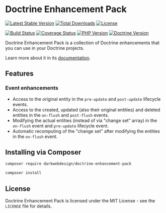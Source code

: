 # Doctrine Enhancement Pack

[![Latest Stable Version](https://poser.pugx.org/darkwebdesign/doctrine-enhancement-pack/v/stable?format=flat)](https://packagist.org/packages/darkwebdesign/doctrine-enhancement-pack)
[![Total Downloads](https://poser.pugx.org/darkwebdesign/doctrine-enhancement-pack/downloads?format=flat)](https://packagist.org/packages/darkwebdesign/doctrine-enhancement-pack)
[![License](https://poser.pugx.org/darkwebdesign/doctrine-enhancement-pack/license?format=flat)](https://packagist.org/packages/darkwebdesign/doctrine-enhancement-pack)

[![Build Status](https://github.com/darkwebdesign/doctrine-enhancement-pack/actions/workflows/build.yaml/badge.svg?branch=2.8)](https://github.com/darkwebdesign/doctrine-enhancement-pack/actions/workflows/build.yaml)
[![Coverage Status](https://codecov.io/gh/darkwebdesign/doctrine-enhancement-pack/branch/2.8/graph/badge.svg)](https://codecov.io/gh/darkwebdesign/doctrine-enhancement-pack)
[![PHP Version](https://img.shields.io/badge/php-7.2%2B-777BB3.svg)](https://php.net/)
[![Doctrine Version](https://img.shields.io/badge/doctrine-2.8-2E6BC8.svg)](http://www.doctrine-project.org/)

Doctrine Enhancement Pack is a collection of Doctrine enhancements that you can use in your Doctrine projects.

Learn more about it in its [documentation](https://darkwebdesign.github.io/doctrine-enhancement-pack/docs/2.8).

## Features

### Event enhancements

* Access to the original entity in the `pre-update` and `post-update` lifecycle events.
* Access to the created, updated (also their original entities) and deleted entities in the `on-flush` and `post-flush` events.
* Modifying the actual entities (instead of via "change set" array) in the `on-flush` event and `pre-update` lifecycle event.
* Automatic recomputing of the "change set" after modifying the entities in the `on-flush` event.

## Installing via Composer

```bash
composer require darkwebdesign/doctrine-enhancement-pack
```

```bash
composer install
```

## License

Doctrine Enhancement Pack is licensed under the MIT License - see the `LICENSE` file for details.
